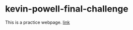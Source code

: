 # kevin-powell-final-challenge
This is a practice webpage.
[link](https://ramankarki.github.io/kevin-powell-final-challenge/)
